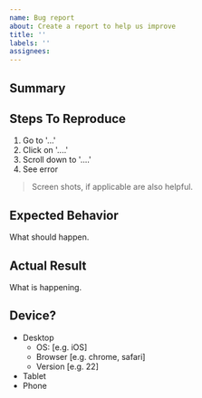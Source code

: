 ```yaml
---
name: Bug report
about: Create a report to help us improve
title: ''
labels: ''
assignees: 
---
```


## Summary

## Steps To Reproduce

1. Go to '...'
2. Click on '....'
3. Scroll down to '....'
4. See error

> Screen shots, if applicable are also helpful.

## Expected Behavior
What should happen.

## Actual Result
What is happening.

## Device? 
- Desktop
  - OS: [e.g. iOS]
  - Browser [e.g. chrome, safari]
  - Version [e.g. 22]
- Tablet
- Phone
